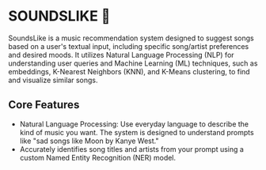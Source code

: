 # SOUNDSLIKE 🎼
SoundsLike is a music recommendation system designed to suggest songs based on a user's textual input, including specific song/artist preferences and desired moods. It utilizes Natural Language Processing (NLP) for understanding user queries and Machine Learning (ML) techniques, such as embeddings, K-Nearest Neighbors (KNN), and K-Means clustering, to find and visualize similar songs.



## Core Features
* Natural Language Processing: Use everyday language to describe the kind of music you want. The system is designed to understand prompts like "sad songs like Moon by Kanye West."
* Accurately identifies song titles and artists from your prompt using a custom Named Entity Recognition (NER) model.

